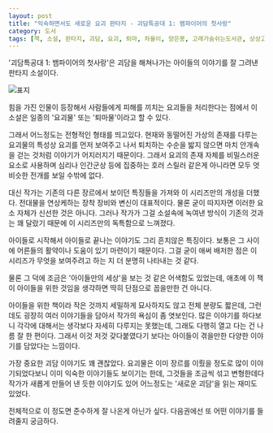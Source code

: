 ```yaml
---
layout: post
title: "익숙하면서도 새로운 요괴 판타지 - 괴담특공대 1: 뱀파이어의 첫사랑"
category: 도서
tags: [책, 소설, 판타지, 괴담, 요괴, 퇴마, 차율이, 양은봉, 고래가숨쉬는도서관, 상상고래, 서평]
---
```


'괴담특공대 1: 뱀파이어의 첫사랑'은
괴담을 해쳐나가는 아이들의 이야기를 잘 그려낸 판타지 소설이다.

![표지](https://lh3.googleusercontent.com/xNdVHchiHBvgweIqgcHLtujQQrFlB9SsgQAZhQpTzj19ypoqLOsclNsQttp8tJa4OAyXQQxVRzvcJg=s480)

힘을 가진 인물이 등장해서
사람들에게 피해를 끼치는 요괴들을 처리한다는 점에서
이 소설은 일종의 '요괴물' 또는 '퇴마물'이라고 할 수 있다.

그래서 어느정도는 전형적인 형태를 띄고있다.
현재와 동떨어진 가상의 존재를 다루는 요괴물의 특성상
요괴를 먼저 보여주고 나서 퇴치하는 수순을 밟지 않으면
마치 안개속을 걷는 것처럼 이야기가 어지러지기 때문이다.
그래서 요괴의 존재 자체를 비밀스러운 요소로 사용하며
심리나 인간군상 등에 집중하는 호러 스릴러 같은게 아니라면
모두 엇비슷한 전개를 보일 수밖에 없다.

대신 작가는 기존의 다른 장르에서 보이던 특징들을 가져와 이 시리즈만의 개성을 더했다.
전대물을 연상케하는 장착 장비와 변신이 대표적이다.
물론 굳이 따지자면 이러한 요소 자체가 신선한 것은 아니다.
그러나 작가가 그걸 소설속에 녹여낸 방식이 기존의 것과는 꽤 달랐기 때문에
이 시리즈만의 독특함으로 느껴졌다.

아이들로 시작해서 아이들로 끝나는 이야기도 그리 흔치않은 특징이다.
보통은 그 사이에 어른들의 활약이나 도움이 있기 마련이기 때문이다.
그걸 굳이 애써 배저한 점은
이 시리즈가 무엇을 보여주려고 하는 지 더 분명히 나타내는 것 같다.

물론 그 덕에 조금은 '아이들만의 세상'을 보는 것 같은 어색함도 있었는데,
애초에 이 책이 아이들을 위한 것임을 생각하면
딱히 단점으로 꼽을만한 건 아니다.

아이들을 위한 책이라 작은 것까지 세밀하게 묘사하지도 않고 전체 분량도 짧은데,
그런데도 굉장히 여러 이야기들을 담아서 작가의 욕심이 좀 엿보인다.
많은 이야기를 하다보니 각각에 대해서는 생각보다 자세히 다루지는 못했는데,
그래도 다행히 열고 다는 건 나름 잘 한 편이다.
그래서 이것 저것 갖다붙였다기 보다는 아이들이 겪을만한 다양한 이야기를 담았다는 느낌이다.

가장 중요한 괴담 이야기도 꽤 괜찮았다.
요괴물은 이미 장르를 이뤘을 정도로 많이 이야기되었다보니
이미 익숙한 이야기들도 보이기는 한데,
그것들을 조금씩 섞고 변형한데다
작가가 새롭게 만들어 낸 듯한 이야기도 있어
어느정도는 '새로운 괴담'을 읽는 재미도 있었다.

전체적으로 이 정도면 준수하게 잘 나온게 아닌가 싶다.
다음권에선 또 어떤 이야기를 들려줄지 궁금하다.
